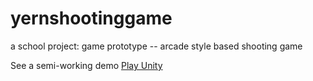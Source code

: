 # yernshootinggame
a school project: game prototype -- arcade style based shooting game

See a semi-working demo 
[Play Unity](https://play.unity.com/mg/other/web-build-47)
